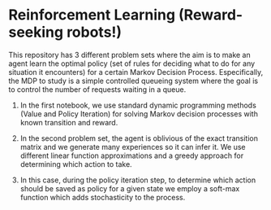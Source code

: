 # Reinforcement Learning (Reward-seeking robots!)
 This repository has 3 different problem sets where the aim is to make an agent learn the optimal policy (set of rules for deciding what to do for any situation it encounters) for a certain Markov Decision Process. Especifically, the MDP to study is a simple controlled queueing system where the goal is to control the number of requests waiting in a queue. 

 1. In the first notebook, we use standard dynamic programming methods (Value and Policy Iteration) for solving Markov decision processes with known transition and reward.

 2. In the second problem set, the agent is oblivious of the exact transition matrix and we generate many experiences so it can infer it. We use different linear function approximations and a greedy approach for determining which action to take.

 3. In this case, during the policy iteration step, to determine which action should be saved as policy for a given state we employ a soft-max function which adds stochasticity to the process.

